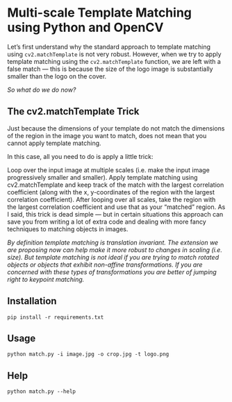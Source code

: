# Multi-scale Template Matching using Python and OpenCV

Let’s first understand why the standard approach to template matching using `cv2.matchTemplate` is not very robust.
However, when we try to apply template matching using the `cv2.matchTemplate` function, 
we are left with a false match — this is because the size of the logo image is substantially smaller than the logo on the cover.

_So what do we do now?_

## The cv2.matchTemplate Trick

Just because the dimensions of your template do not match the dimensions of the region in the image you want to match, 
does not mean that you cannot apply template matching.

In this case, all you need to do is apply a little trick:

Loop over the input image at multiple scales (i.e. make the input image progressively smaller and smaller).
Apply template matching using cv2.matchTemplate and keep track of the match with the largest correlation coefficient (along with the x, y-coordinates of the region with the largest correlation coefficient).
After looping over all scales, take the region with the largest correlation coefficient and use that as your “matched” region.
As I said, this trick is dead simple — but in certain situations this approach can save you from writing a lot of extra code and dealing with more fancy techniques to matching objects in images.

_By definition template matching is translation invariant. 
The extension we are proposing now can help make it more robust to changes in scaling (i.e. size). 
But template matching is not ideal if you are trying to match rotated objects or objects that exhibit non-affine transformations. 
If you are concerned with these types of transformations you are better of jumping right to keypoint matching._

## Installation

```shell
pip install -r requirements.txt
```

## Usage 
```shell
python match.py -i image.jpg -o crop.jpg -t logo.png
```

## Help
```shell
python match.py --help
```